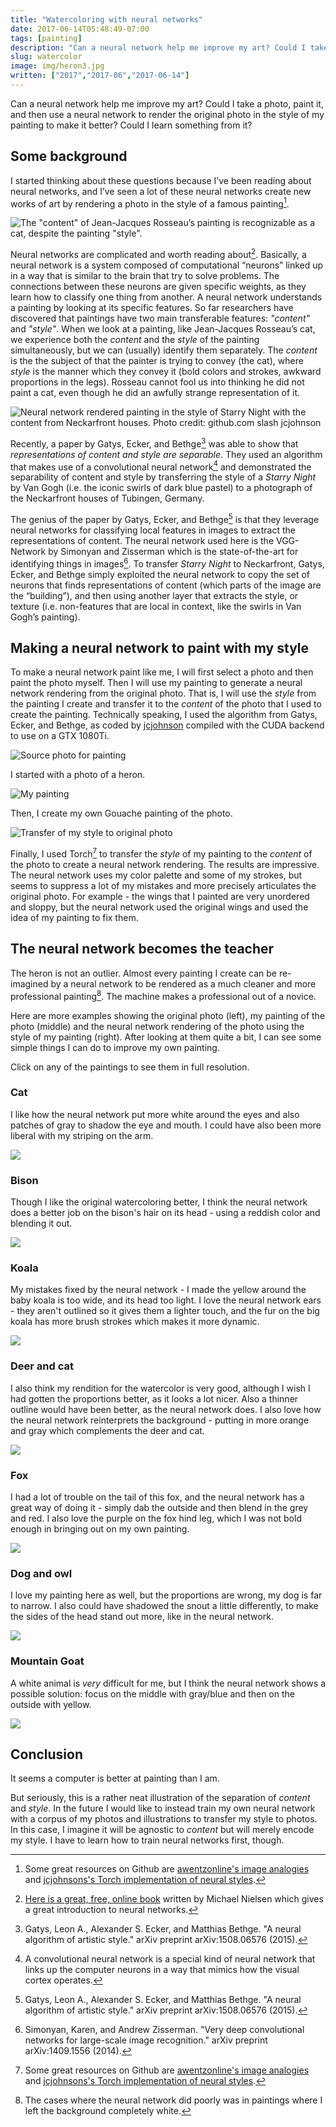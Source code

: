 ```yaml
---
title: "Watercoloring with neural networks"
date: 2017-06-14T05:48:49-07:00
tags: [painting]
description: "Can a neural network help me improve my art? Could I take a photo, paint it, and then use a neural network to render the original photo in the style of my painting to make it better?"
slug: watercolor
image: img/heron3.jpg
written: ["2017","2017-06","2017-06-14"]
---
```




Can a neural network help me improve my art? Could I take a photo, paint it, and then use a neural network to render the original photo in the style of my painting to make it better? Could I learn something from it?

## Some background 

I started thinking about these questions because I’ve been reading about neural networks, and I’ve seen a lot of these neural networks create new works of art by rendering a photo in the style of a famous painting[^1]. 

![The "content" of Jean-Jacques Rosseau’s painting is recognizable as a cat, despite the painting "style".](/img/rosseauscat.jpg)

Neural networks are complicated and worth reading about[^2]. Basically, a neural network is a system composed of computational “neurons” linked up in a way that is similar to the brain that try to solve problems. The connections between these neurons are given specific weights, as they learn how to classify one thing from another. A neural network understands a painting by looking at its specific features. So far researchers have discovered that paintings have two main transferable features: *"content"* and *"style"*. When we look at a painting, like Jean-Jacques Rosseau’s cat, we experience both the *content* and the *style* of the painting simultaneously, but we can (usually) identify them separately. The *content* is the the subject of that the painter is trying to convey (the cat), where *style* is the manner which they convey it (bold colors and strokes, awkward proportions in the legs). Rosseau cannot fool us into thinking he did not paint a cat, even though he did an awfully strange representation of it.

![Neural network rendered painting in the style of *Starry Night* with the content from Neckarfront houses. Photo credit: github.com slash jcjohnson](/img/tubingen_starry.png)

Recently, a paper by Gatys, Ecker, and Bethge[^3] was able to show that *representations of content and style are separable*. They used an algorithm that makes use of a convolutional neural network[^4] and demonstrated the separability of content and style by transferring the style of a *Starry Night* by Van Gogh (i.e. the iconic swirls of dark blue pastel) to a photograph of the Neckarfront houses of Tubingen, Germany. 

The genius of the paper by Gatys, Ecker, and Bethge[^3] is that they leverage neural networks for classifying local features in images to extract the representations of content. The neural network used here is the VGG-Network by Simonyan and Zisserman which is the state-of-the-art for identifying things in images[^5]. To transfer *Starry Night* to Neckarfront, Gatys, Ecker, and Bethge simply exploited the neural network to copy the set of neurons that finds representations of content (which parts of the image are the “building”), and then using another layer that extracts the style, or texture (i.e. non-features that are local in context, like the swirls in Van Gogh’s painting).

## Making a neural network to paint with my style

To make a neural network paint like me, I will first select a photo and then paint the photo myself. Then I will use my painting to generate a neural network rendering from the original photo. That is, I will use the *style* from the painting I create and transfer it to the *content* of the photo that I used to create the painting. Technically speaking, I used the algorithm from Gatys, Ecker, and Bethge, as coded by [jcjohnson](https://github.com/awentzonline/image-analogies) compiled with the CUDA backend to use on a GTX 1080Ti.



![Source photo for painting](/img/heron1.jpg)

I started with a photo of a heron.

![My painting](/img/heron2.jpg)

Then, I create my own Gouache painting of the photo.

![Transfer of my style to original photo](/img/heron3.jpg)

Finally, I used Torch[^1] to transfer the *style* of my painting to the *content* of the photo to create a neural network rendering.
The results are impressive. The neural network uses my color palette and some of my strokes, but seems to suppress a lot of my mistakes and more precisely articulates the original photo. For example - the wings that I painted are very unordered and sloppy, but the neural network used the original wings and used the idea of my painting to fix them.

## The neural network becomes the teacher


The heron is not an outlier. Almost every painting I create can be re-imagined by a neural network to be rendered as a much cleaner and more professional painting[^6]. The machine makes a professional out of a novice.

Here are more examples showing the original photo (left), my painting of the photo (middle) and the neural network rendering of the photo using the style of my painting (right). After looking at them quite a bit, I can see some simple things I can do to improve my own painting.

Click on any of the paintings to see them in full resolution.

### Cat

I like how the neural network put more white around the eyes and also patches of gray to shadow the eye and mouth. I could have also been more liberal with my striping on the arm.

[![](/img/cat.jpg)](/img/cat.jpg)

### Bison

Though I like the original watercoloring better, I think the neural network does a better job on the bison's hair on its head - using a reddish color and blending it out.

[![](/img/bison.jpg)](/img/bison.jpg)

### Koala

My mistakes fixed by the neural network - I made the yellow around the baby koala is too wide, and its head too light. I love the neural network ears - they aren't outlined so it gives them a lighter touch, and the fur on the big koala has more brush strokes which makes it more dynamic.

[![](/img/koala.jpg)](/img/koala.jpg)

### Deer and cat

I also think my rendition for the watercolor is very good, although I wish I had gotten the proportions better, as it looks a lot nicer. Also a thinner outline would have been better, as the neural network does. I also love how the neural network reinterprets the background - putting in more orange and gray which complements the deer and cat.

[![](/img/deer.jpg)](/img/deer.jpg)

### Fox

I had a lot of trouble on the tail of this fox, and the neural network has a great way of doing it - simply dab the outside and then blend in the grey and red. I also love the purple on the fox hind leg, which I was not bold enough in bringing out on my own painting.


[![](/img/fox.jpg)](/img/fox.jpg)

### Dog and owl

I love my painting here as well, but the proportions are wrong, my dog is far to narrow. I also could have shadowed the snout a little differently, to make the sides of the head stand out more, like in the neural network.


[![](/img/dogandowl.jpg)](/img/dogandowl.jpg)

### Mountain Goat

A white animal is *very* difficult for me, but I think the neural network shows a possible solution: focus on the middle with gray/blue and then on the outside with yellow.

[![](/img/mtngoat.jpg)](/img/mtngoat.jpg)

## Conclusion

It seems a computer is better at painting than I am.

But seriously, this is a rather neat illustration of the separation of *content* and *style*. In the future I would like to instead train my own neural network with a corpus of my photos and illustrations to transfer my style to photos. In this case, I imagine it will be agnostic to *content* but will merely encode my style. I have to learn how to train neural networks first, though.

[^1]: Some great resources on Github are [awentzonline's image analogies](https://github.com/awentzonline/image-analogies) and [jcjohnsons's Torch implementation of neural styles](https://github.com/jcjohnson/neural-style).

[^2]: [Here is a great, free, online book](https://neuralnetworksanddeeplearning.com/) written by Michael Nielsen which gives a great introduction to neural networks.

[^3]: Gatys, Leon A., Alexander S. Ecker, and Matthias Bethge. "A neural algorithm of artistic style." arXiv preprint arXiv:1508.06576 (2015).

[^4]: A convolutional neural network is a special kind of neural network that links up the computer neurons in a way that mimics how the visual cortex operates.

[^5]: Simonyan, Karen, and Andrew Zisserman. "Very deep convolutional networks for large-scale image recognition." arXiv preprint arXiv:1409.1556 (2014).

[^6]: The cases where the neural network did poorly was in paintings where I left the background completely white.
